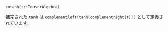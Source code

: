 ```
cotanh(t::TensorAlgebra)
```

補完された `tanh` は `complementleft(tanh(complementright(t)))` として定義されています。
